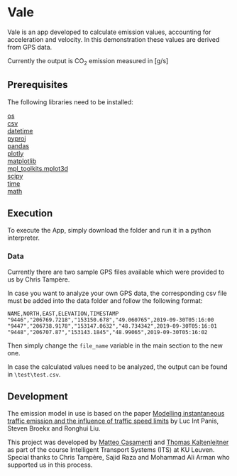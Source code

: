 # Vale

Vale is an app developed to calculate emission values, accounting for acceleration and velocity. In this demonstration these values are derived from GPS data.

Currently the output is CO<sub>2</sub> emission measured in [g/s]


## Prerequisites

The following libraries need to be installed:

[os](https://github.com/python/cpython/blob/3.8/Lib/os.py)  
[csv](https://github.com/python/cpython/blob/3.8/Lib/csv.py)  
[datetime](https://github.com/python/cpython/blob/3.8/Lib/datetime.py)  
[pyproj](http://pyproj4.github.io/pyproj/stable/)  
[pandas](https://github.com/pandas-dev/pandas/releases)  
[plotly](https://github.com/plotly/plotly.py)  
[matplotlib](https://github.com/matplotlib/matplotlib)  
[mpl_toolkits.mplot3d](https://matplotlib.org/mpl_toolkits/mplot3d/tutorial.html)  
[scipy](https://github.com/scipy/scipy)  
[time](https://docs.python.org/3/library/time.html)  
[math](https://docs.python.org/3/library/math.html)  


## Execution

To execute the App, simply download the folder and run it in a python interpreter.


### Data

Currently there are two sample GPS files available which were provided to us by Chris Tampère.

In case you want to analyze your own GPS data, the corresponding csv file must be added into the data folder and follow the following format:
```
NAME,NORTH,EAST,ELEVATION,TIMESTAMP
"9446","206769.7218","153150.678","49.060765",2019-09-30T05:16:00
"9447","206738.9178","153147.0632","48.734342",2019-09-30T05:16:01
"9448","206707.87","153143.1845","48.99065",2019-09-30T05:16:02
```
Then simply change the `file_name` variable in the main section to the new one.

In case the calculated values need to be analyzed, the output can be found in `\test\test.csv`.

## Development

The emission model in use is based on the paper [Modelling instantaneous traffic emission and the influence of traffic speed limits](https://www.sciencedirect.com/science/article/pii/S004896970600636X)
by Luc Int Panis, Steven Broekx and Ronghui Liu.

This project was developed by [Matteo Casamenti](@casamenti.matteo) and [Thomas Kaltenleitner](@koidn) as part of the course Intelligent Transport Systems (ITS) at KU Leuven.
Special thanks to Chris Tampère, Sajid Raza and Mohammad Ali Arman who supported us in this process.
